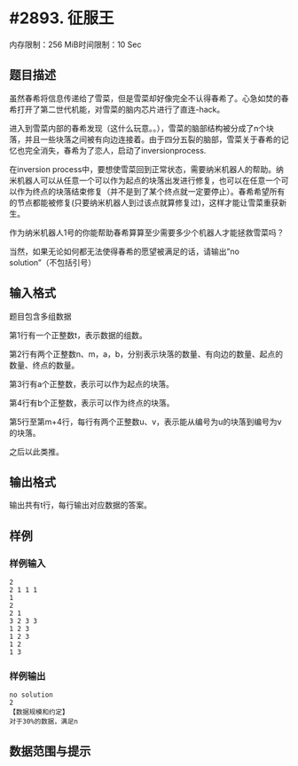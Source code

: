 # #2893. 征服王

内存限制：256 MiB时间限制：10 Sec

## 题目描述

虽然春希将信息传递给了雪菜，但是雪菜却好像完全不认得春希了。心急如焚的春希打开了第二世代机能，对雪菜的脑内芯片进行了直连-hack。

进入到雪菜内部的春希发现（这什么玩意。。），雪菜的脑部结构被分成了n个块落，并且一些块落之间被有向边连接着。由于四分五裂的脑部，雪菜关于春希的记忆也完全消失，春希为了恋人，启动了inversionprocess.

在inversion process中，要想使雪菜回到正常状态，需要纳米机器人的帮助。纳米机器人可以从任意一个可以作为起点的块落出发进行修复，也可以在任意一个可以作为终点的块落结束修复（并不是到了某个终点就一定要停止）。春希希望所有的节点都能被修复(只要纳米机器人到过该点就算修复过)，这样才能让雪菜重获新生。

作为纳米机器人1号的你能帮助春希算算至少需要多少个机器人才能拯救雪菜吗？

当然，如果无论如何都无法使得春希的愿望被满足的话，请输出&rdquo;no solution&rdquo;（不包括引号）

## 输入格式

题目包含多组数据

第1行有一个正整数t，表示数据的组数。

第2行有两个正整数n、m，a，b，分别表示块落的数量、有向边的数量、起点的数量、终点的数量。

第3行有a个正整数，表示可以作为起点的块落。

第4行有b个正整数，表示可以作为终点的块落。

第5行至第m+4行，每行有两个正整数u、v，表示能从编号为u的块落到编号为v的块落。

之后以此类推。

## 输出格式

输出共有t行，每行输出对应数据的答案。

## 样例

### 样例输入

    
    
    2
    2 1 1 1
    1
    2
    2 1
    3 2 3 3
    1 2 3
    1 2 3
    1 2
    1 3
    
    

### 样例输出

    
    
    no solution
    2
    【数据规模和约定】
    对于30%的数据，满足n 
    

## 数据范围与提示
